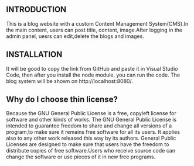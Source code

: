 INTRODUCTION
--------------
This is a blog website with a custom Content Management System(CMS).In the main content, users can post title, content, image.After logging in the admin panel, uesrs can edit,delete the blogs and images.

INSTALLATION
--------------
It will be good to copy the link from GitHub and paste it in Visual Studio Code, then after you install the node module, you can run the code. The blog system will be shown on http://localhost:8080/.

Why do I choose thin license?
---------------
Because the GNU General Public License is a free, copyleft license for software and other kinds of works.
The GNU General Public License is intended to guarantee freedom to share and change all versions of a program,to make sure it remains free software for all its users. It applies also to any other work released this way by its authors. General Public Licenses are designed to make sure that users have the freedom to distribute copies of free software.Users who receive source code can change the software or use pieces of it in new free programs.
